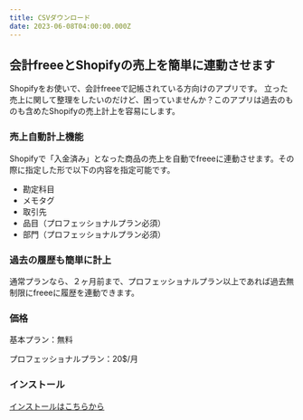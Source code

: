 ```yaml
---
title: CSVダウンロード
date: 2023-06-08T04:00:00.000Z
---
```

## 会計freeeとShopifyの売上を簡単に連動させます

Shopifyをお使いで、会計freeeで記帳されている方向けのアプリです。
立った売上に関して整理をしたいのだけど、困っていませんか？このアプリは過去のものも含めたShopifyの売上計上を容易にします。

### 売上自動計上機能

Shopifyで「入金済み」となった商品の売上を自動でfreeeに連動させます。その際に指定した形で以下の内容を指定可能です。
* 勘定科目
* メモタグ
* 取引先
* 品目（プロフェッショナルプラン必須）
* 部門（プロフェッショナルプラン必須）


### 過去の履歴も簡単に計上

通常プランなら、２ヶ月前まで、プロフェッショナルプラン以上であれば過去無制限にfreeeに履歴を連動できます。

### 価格

基本プラン：無料

プロフェッショナルプラン：20$/月

### インストール
[インストールはこちらから](https://apps.shopify.com/freee)


